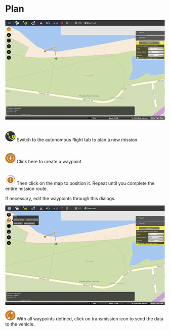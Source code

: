 # Plan

![](images/quickstart/1_2_autonomous_flight_screen.jpg)
<br>
<br>
<br>
![](images/quickstart/1_2_ic_autonomous_flight_.png) Switch to the autonomous flight tab to plan a new mission.
<br>
<br>
<br>
![](images/quickstart/1_2_ic_autonomous_flight_new_waypoint.png) Click here to create a waypoint.
<br>
<br>
<br>
![](images/quickstart/1_2_ic_autonomous_flight_mao_position.png) Then click on the map to position it. Repeat until you complete the entire mission route.



If necessary, edit the waypoints through this dialogs.

![](images/quickstart/1_2_autonomous_flight_screen_send_to_vehicle.jpg)

![](1_2_ic_autonomous_flight_screen_send_to_vehicle.png) With all waypoints defined, click on transmission icon to send the data to the vehicle.

